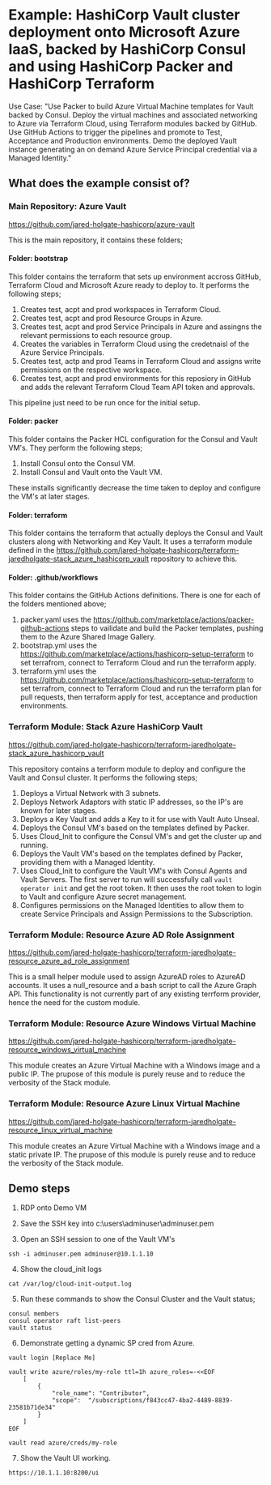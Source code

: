 # Example: HashiCorp Vault cluster deployment onto Microsoft Azure IaaS, backed by HashiCorp Consul and using HashiCorp Packer and HashiCorp Terraform

Use Case: "Use Packer to build Azure Virtual Machine templates for Vault backed by Consul. Deploy the virtual machines and associated networking to Azure via Terraform Cloud, using Terraform modules backed by GitHub. Use GitHub Actions to trigger the pipelines and promote to Test, Acceptance and Production environments. Demo the deployed Vault instance generating an on demand Azure Service Principal credential via a Managed Identity."

## What does the example consist of?

### Main Repository: Azure Vault

https://github.com/jared-holgate-hashicorp/azure-vault

This is the main repository, it contains these folders;

#### Folder: bootstrap

This folder contains the terraform that sets up environment accross GitHub, Terraform Cloud and Microsoft Azure ready to deploy to. It performs the following steps;

1. Creates test, acpt and prod workspaces in Terraform Cloud.
2. Creates test, acpt and prod Resource Groups in Azure.
3. Creates test, acpt and prod Service Principals in Azure and assingns the relevant permissions to each resource group.
4. Creates the variables in Terraform Cloud using the credetnaisl of the Azure Service Principals.
5. Creates test, actp and prod Teams in Terraform Cloud and assigns write permissions on the respective workspace.
6. Creates test, acpt and prod environments for this reposiory in GitHub and adds the relevant Terraform Cloud Team API token and approvals.

This pipeline just need to be run once for the initial setup.

#### Folder: packer

This folder contains the Packer HCL configuration for the Consul and Vault VM's. They perform the following steps;

1. Install Consul onto the Consul VM.
2. Install Consul and Vault onto the Vault VM.

These installs significantly decrease the time taken to deploy and configure the VM's at later stages.

#### Folder: terraform

This folder contains the terraform that actually deploys the Consul and Vault clusters along with Networking and Key Vault. It uses a terraform module defined in the https://github.com/jared-holgate-hashicorp/terraform-jaredholgate-stack_azure_hashicorp_vault repository to achieve this.

#### Folder: .github/workflows

This folder contains the GitHub Actions definitions. There is one for each of the folders mentioned above;

1. packer.yaml uses the https://github.com/marketplace/actions/packer-github-actions steps to vailidate and build the Packer templates, pushing them to the Azure Shared Image Gallery.
2. bootstrap.yml uses the https://github.com/marketplace/actions/hashicorp-setup-terraform to set terrafrom, connect to Terraform Cloud and run the terraform apply.
3. terraform.yml uses the https://github.com/marketplace/actions/hashicorp-setup-terraform to set terrafrom, connect to Terraform Cloud and run the terraform plan for pull requests, then terraform apply for test, acceptance and production environments.

### Terraform Module: Stack Azure HashiCorp Vault

https://github.com/jared-holgate-hashicorp/terraform-jaredholgate-stack_azure_hashicorp_vault

This repository contains a terrform module to deploy and configure the Vault and Consul cluster. It performs the following steps;

1. Deploys a Virtual Network with 3 subnets.
2. Deploys Network Adaptors with static IP addresses, so the IP's are known for later stages.
3. Deploys a Key Vault and adds a Key to it for use with Vault Auto Unseal.
4. Deploys the Consul VM's based on the templates defined by Packer.
5. Uses Cloud_Init to configure the Consul VM's and get the cluster up and running.
6. Deploys the Vault VM's based on the templates defined by Packer, providing them with a Managed Identity.
7. Uses Cloud_Init to configure the Vault VM's with Consul Agents and Vault Servers. The first server to run will successfully call ```vault operator init``` and get the root token. It then uses the root token to login to Vault and configure Azure secret management.
8. Configures permissions on the Managed Identities to allow them to create Service Principals and Assign Permissions to the Subscription.

### Terraform Module: Resource Azure AD Role Assignment

https://github.com/jared-holgate-hashicorp/terraform-jaredholgate-resource_azure_ad_role_assignment

This is a small helper module used to assign AzureAD roles to AzureAD accounts. It uses a null_resource and a bash script to call the Azure Graph API. This functionality is not currently part of any existing terrform provider, hence the need for the custom module.

### Terraform Module: Resource Azure Windows Virtual Machine

https://github.com/jared-holgate-hashicorp/terraform-jaredholgate-resource_windows_virtual_machine

This module creates an Azure Virtual Machine with a Windows image and a public IP. The prupose of this module is purely reuse and to reduce the verbosity of the Stack module.

### Terraform Module: Resource Azure Linux Virtual Machine 

https://github.com/jared-holgate-hashicorp/terraform-jaredholgate-resource_linux_virtual_machine

This module creates an Azure Virtual Machine with a Windows image and a static private IP. The prupose of this module is purely reuse and to reduce the verbosity of the Stack module.

## Demo steps

1. RDP onto Demo VM

2. Save the SSH key into c:\users\adminuser\adminuser.pem

3. Open an SSH session to one of the Vault VM's
```
ssh -i adminuser.pem adminuser@10.1.1.10
```

4. Show the cloud_init logs
```
cat /var/log/cloud-init-output.log
```

5. Run these commands to show the Consul Cluster and the Vault status;
```
consul members
consul operator raft list-peers
vault status
```

6. Demonstrate getting a dynamic SP cred from Azure.
```
vault login [Replace Me]

vault write azure/roles/my-role ttl=1h azure_roles=-<<EOF
    [
        {
            "role_name": "Contributor",
            "scope":  "/subscriptions/f843cc47-4ba2-4489-8839-23581b71de34"
        }
    ]
EOF

vault read azure/creds/my-role
```

7. Show the Vault UI working.
```
https://10.1.1.10:8200/ui
```
